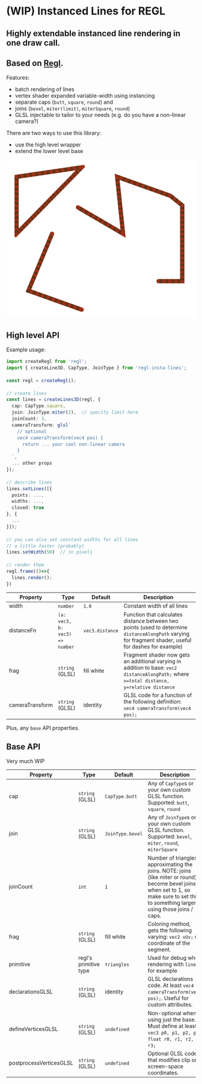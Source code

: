 # (WIP) Instanced Lines for REGL

## Highly extendable instanced line rendering in one draw call.
## Based on [Regl](https://github.com/regl-project/regl).

Features:
- batch rendering of lines
- vertex shader expanded variable-width using instancing
- separate caps (`butt`, `square`, `round`) and
- joins (`bevel`, `miter(limit)`, `miterSquare`, `round`)
- GLSL injectable to tailor to your needs (e.g. do you have a non-linear camera?)

There are two ways to use this library:
- use the high level wrapper
- extend the lower level base

![Example](static/example.png)

## High level API

Example usage:
```typescript
import createRegl from 'regl';
import { createLine3D, CapType, JoinType } from 'regl-insta-lines';

const regl = createRegl();

// create lines
const lines = createLines3D(regl, {
  cap: CapType.square,
  join: JoinType.miter(2),  // specify limit here
  joinCount: 3,
  cameraTransform: glsl`
    // optional
    vec4 cameraTransform(vec4 pos) {
      return ... your cool non-linear camera
    }
  `,
  ... other props
});

// describe lines
lines.setLines([{
  points: ...,
  widths: ...,
  closed: true
}, {
  ...
}]);

// you can also set constant widths for all lines
// a little faster (probably)
lines.setWidth(50)  // in pixels

// render them
regl.frame(()=>{
  lines.render();
})
```

| Property | Type | Default | Description |
|----------|------|---------|-------------|
| width | `number` | `1.0` | Constant width of all lines |
| distanceFn | `(a: vec3, b: vec3) => number` | `vec3.distance` | Function that calculates distance between two points (used to determine `distanceAlongPath` varying for fragment shader, useful for dashes for example) |
| frag | `string` (GLSL) | fill white | Fragment shader now gets an additional varying in addition to base: `vec2 distanceAlongPath;` where `x=total distance, y=relative distance` |
| cameraTransform | `string` (GLSL) | identity | GLSL code for a function of the following definition: `vec4 cameraTransform(vec4 pos);` |

Plus, any `base` API properties.

## Base API

Very much WIP

| Property | Type | Default | Description |
|----------|------|---------|-------------|
| cap | `string` (GLSL) | `CapType.butt` | Any of `CapType`s or your own custom GLSL function. Supported: `butt`, `square`, `round` |
| join | `string` (GLSL) | `JoinType.bevel` | Any of `JoinType`s or your own custom GLSL function. Supported: `bevel`, `miter`, `round`, `miterSquare` |
| joinCount | `int` | `1` | Number of triangles approximating the joins. NOTE: joins (like miter or round) become bevel joins when set to 1, so make sure to set this to something larger if using those joins / caps. |
| frag | `string` (GLSL) | fill white | Coloring method, gets the following varying: `vec2 vUv;` uv coordinate of the segment. |
| primitive | regl's primitive type | `triangles` | Used for debug when rendering with `lines` for example |
| declarationsGLSL | `string` (GLSL) | identity | GLSL declarations code. At least `vec4 cameraTransform(vec4 pos);`. Useful for custom attributes. |
| defineVerticesGLSL | `string` (GLSL) | `undefined` | Non-optional when using just the base. Must define at least `vec3 p0, p1, p2, p3; float r0, r1, r2, r3;` |
| postprocessVerticesGLSL | `string` (GLSL) | `undefined` | Optional GLSL code that modifies clip or screen-space coordinates. |